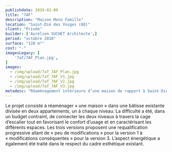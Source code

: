 ```yaml
---
publishdate: 2019-02-09
title: "7AF"
description: "Maison Mono Famille"
location: "Saint-Dié des Vosges (88)"
client: "Privée"
builder: ['Aurélien SUCHET Architecte',]
period: "octobre 2018"
surface: "120 m²"
cost: "-"
imagesLegacy: [
    '7af/7AF_Plan.jpg',
]
images:
  - /img/upload/7af_7AF_Plan.jpg
  - /img/upload/7af_7AF_V1.jpg
  - /img/upload/7af_7AF_V2.jpg
  - /img/upload/7af_7AF_V3.jpg
metadesc: "Réaménagement intérieure d’une maison de rapport à Saint-Dié-des-Vosges."
---
```

Le projet consiste à réaménager « une maison » dans une bâtisse existante divisée en deux appartements, un à chaque niveau. La difficulté a été, dans un budget contraint, de connecter les deux niveaux à travers la cage d’escalier tout en favorisant le confort d’usage et en caractérisant les différents espaces. Les trois versions proposent une requalification progressive allant de « peu de modifications » pour la version 1 à « modifications conséquentes » pour la version 3. L’aspect énergétique a également été traité dans le respect du cadre esthétique existant.